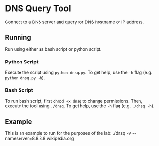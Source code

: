 DNS Query Tool
==============

Connect to a DNS server and query for DNS hostname or IP address.

## Running

Run using either as bash script or python script.

### Python Script

Execute the script using `python dnsq.py`.
To get help, use the `-h` flag (e.g. `python dnsq.py -h`).

### Bash Script

To run bash script, first `chmod +x dnsq` to change permissions.
Then, execute the tool using `./dnsq`. To get help,
use the `-h` flag (e.g. `./dnsq -h`).

## Example

This is an example to run for the purposes of the lab:
    ./dnsq -v --nameserver=8.8.8.8 wikipedia.org
